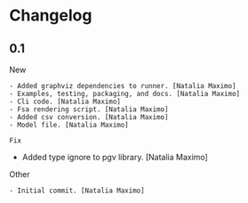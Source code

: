 Changelog
=========


0.1
------------

New
~~~
- Added graphviz dependencies to runner. [Natalia Maximo]
- Examples, testing, packaging, and docs. [Natalia Maximo]
- Cli code. [Natalia Maximo]
- Fsa rendering script. [Natalia Maximo]
- Added csv conversion. [Natalia Maximo]
- Model file. [Natalia Maximo]

Fix
~~~
- Added type ignore to pgv library. [Natalia Maximo]

Other
~~~~~
- Initial commit. [Natalia Maximo]
